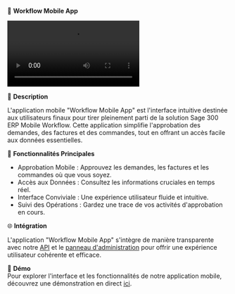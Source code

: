 📱 **Workflow Mobile App**  

![Aperçu](lien-vers-la-vidéo-de-présentation.mov)

📁 **Description**  

L'application mobile "Workflow Mobile App" est l'interface intuitive destinée aux utilisateurs finaux pour tirer pleinement parti de la solution Sage 300 ERP Mobile Workflow. Cette application simplifie l'approbation des demandes, des factures et des commandes, tout en offrant un accès facile aux données essentielles.

📲 **Fonctionnalités Principales**  

- Approbation Mobile : Approuvez les demandes, les factures et les commandes où que vous soyez.
- Accès aux Données : Consultez les informations cruciales en temps réel.
- Interface Conviviale : Une expérience utilisateur fluide et intuitive.
- Suivi des Opérations : Gardez une trace de vos activités d'approbation en cours.

🌐 **Intégration**  

L'application "Workflow Mobile App" s'intègre de manière transparente avec notre [API](https://github.com/hkatoze/workflowapi-node-js.git) et le [panneau d'administration](https://github.com/hkatoze/workflow-admin-panel.git) pour offrir une expérience utilisateur cohérente et efficace.

🎁 **Démo**  
Pour explorer l'interface et les fonctionnalités de notre application mobile, découvrez une démonstration en direct [ici](lien-vers-la-démo-en-ligne).
